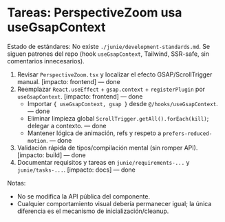 # Tareas: PerspectiveZoom usa useGsapContext

Estado de estándares: No existe `./junie/development-standards.md`. Se siguen patrones del repo (hook `useGsapContext`, Tailwind, SSR-safe, sin comentarios innecesarios).

1. Revisar `PerspectiveZoom.tsx` y localizar el efecto GSAP/ScrollTrigger manual. [impacto: frontend] — done
2. Reemplazar `React.useEffect` + `gsap.context` + `registerPlugin` por `useGsapContext`. [impacto: frontend] — done
   - Importar `{ useGsapContext, gsap }` desde `@/hooks/useGsapContext`. — done
   - Eliminar limpieza global `ScrollTrigger.getAll().forEach(kill)`; delegar a contexto. — done
   - Mantener lógica de animación, refs y respeto a `prefers-reduced-motion`. — done
3. Validación rápida de tipos/compilación mental (sin romper API). [impacto: build] — done
4. Documentar requisitos y tareas en `junie/requirements-...` y `junie/tasks-...`. [impacto: docs] — done

Notas:
- No se modifica la API pública del componente.
- Cualquier comportamiento visual debería permanecer igual; la única diferencia es el mecanismo de inicialización/cleanup.
